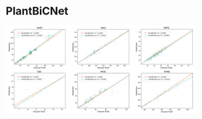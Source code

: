 # PlantBiCNet
<div align=center>
<img src="https://github.com/Ye-Sk/PlantBiCNet/blob/master/linear.png"/>
</div>   
